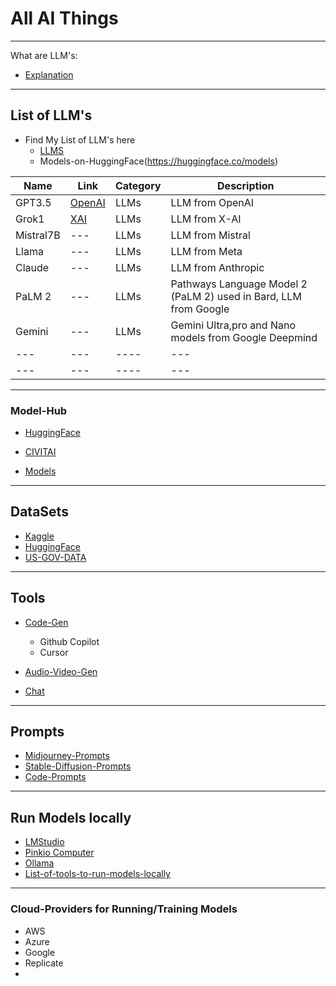 # All AI Things
-----------------------------------------------------------------------------
What are LLM's:
- [Explanation](models/what-are-models.md/#What-are-Large-Language-Models)

-----------------------------------------------------------------------------

## List of LLM's
- Find My List of LLM's here
	- [LLMS](models/list-of-models.md)
    - Models-on-HuggingFace(https://huggingface.co/models)


| Name    | Link     | Category | Description |
| ------- | -------- | -------- | ----------- |  
| GPT3.5 | [OpenAI](https://openai.com/) | LLMs   | LLM from OpenAI   | 
| Grok1 | [XAI](https://x.ai/)| LLMs  | LLM from X-AI | 
| Mistral7B | --- | LLMs  | LLM from Mistral | 
| Llama | --- | LLMs  | LLM from Meta | 
| Claude | --- | LLMs  | LLM from Anthropic |
| PaLM 2 | --- | LLMs  | Pathways Language Model 2 (PaLM 2) used in Bard,  LLM from Google |
| Gemini |--- | LLMs  | Gemini Ultra,pro and Nano models from Google Deepmind |  
| --- |--- | ----  | --- |  
| --- |--- | ----  | --- |  


-----------------------------------------------------------------------------

### Model-Hub

- [HuggingFace](https://huggingface.co/)
- [CIVITAI](https://civitai.com/)

- [Models](models/models.md)

-----------------------------------------------------------------------------

## DataSets

- [Kaggle](https://www.kaggle.com/datasets)
- [HuggingFace](https://huggingface.co/)
- [US-GOV-DATA](https://data.gov/)

-----------------------------------------------------------------------------

## Tools 

- [Code-Gen](ai-tools/code-gen.md)
    - Github Copilot
    - Cursor 
- [Audio-Video-Gen](ai-tools/audio-video-gen.md)

- [Chat](ai-tools/text-gen.md)

-----------------------------------------------------------------------------
## Prompts

- [Midjourney-Prompts](prompts/midjourney-prompts.md)
- [Stable-Diffusion-Prompts](prompts/sd-prompts.md)
- [Code-Prompts](prompts/code-prompts.md)


-----------------------------------------------------------------------------

## Run Models locally

- [LMStudio](https://lmstudio.ai/)
- [Pinkio Computer](https://pinokio.computer/)
- [Ollama](https://ollama.ai/)
- [List-of-tools-to-run-models-locally](ai-tools/local-model-run.md)
-----------------------------------------------------------------------------
### Cloud-Providers for Running/Training Models

- AWS
- Azure
- Google 
- Replicate
- 
